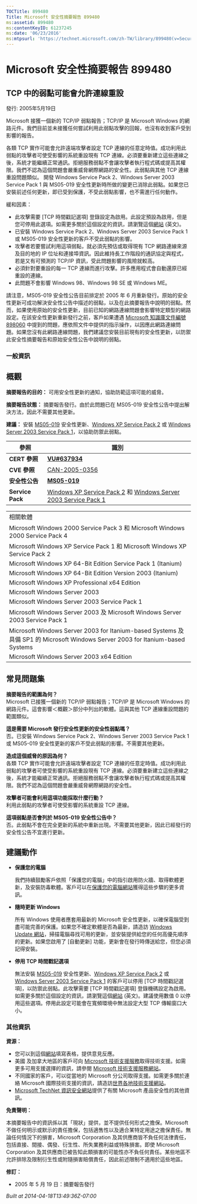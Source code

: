```yaml
---
TOCTitle: 899480
Title: Microsoft 安全性摘要報告 899480
ms:assetid: 899480
ms:contentKeyID: 61237245
ms:date: '06/23/2016'
ms:mtpsurl: 'https://technet.microsoft.com/zh-TW/library/899480(v=Security.10)'
---
```



Microsoft 安全性摘要報告 899480
===============================

TCP 中的弱點可能會允許連線重設
------------------------------

發行: 2005年5月19日

Microsoft 接獲一個新的 TCP/IP 弱點報告；TCP/IP 是 Microsoft Windows 的網路元件。我們目前並未接獲任何嘗試利用此弱點攻擊的回報，也沒有收到客戶受到影響的報告。

各類 TCP 實作可能會允許遠端攻擊者設定 TCP 連線的任意定時值。成功利用此弱點的攻擊者可使受影響的系統重設現有 TCP 連線。必須要重新建立這些連線之後，系統才能繼續正常通訊。拒絕服務弱點不會讓攻擊者執行程式碼或提高其權限。我們不認為這個問題會嚴重威脅網際網路的安全性。此弱點與其他 TCP 連線重設問題類似。
開發 Windows Service Pack 2、Windows Server 2003 Service Pack 1 與 MS05-019 安全性更新時所做的變更已消除此弱點。如果您已安裝前述任何更新，即已受到保護，不受此弱點影響，也不需進行任何動作。

緩和因素：

-   此攻擊需要 \[TCP 時間戳記選項\] 登錄設定為啟用。此設定預設為啟用，但是您可停用此選項。如需更多關於這個設定的資訊，請瀏覽這個[網站](https://www.microsoft.com/resources/documentation/windows/2000/server/reskit/en-us/regentry/58800.asp) (英文)。
-   已安裝 Windows Service Pack 2、Windows Server 2003 Service Pack 1 或 MS05-019 安全性更新的客戶不受此弱點的影響。
-   攻擊者若要嘗試利用這項弱點，就必須先預估或取得現有 TCP 網路連線來源及目的地的 IP 位址和連接埠資訊。因此維持長工作階段的通訊協定與程式，若是又有可預測的 TCP/IP 資訊，受此問題影響的風險就較高。
-   必須針對要重設的每一 TCP 連線而進行攻擊。許多應用程式會自動還原已經重設的連線。
-   此問題不會影響 Windows 98、Windows 98 SE 或 Windows ME。

請注意，MS05-019 安全性公告目前排定於 2005 年 6 月重新發行。原始的安全性更新可成功解決安全性公告中描述的弱點，以及在此摘要報告中說明的弱點。然而，如果使用原始的安全性更新，目前已知的網路連線問題會影響特定類型的網路設定。在該安全性更新重新發行之前，客戶如果遭遇 [Microsoft 知識庫文件編號 898060](https://support.microsoft.com/kb/898060/) 中提到的問題，應依照文件中提供的指示操作，以因應此網路連線問題。如果您沒有此網路連線問題，我們建議您安裝目前現有的安全性更新，以防禦此安全性摘要報告和原始安全性公告中說明的弱點。

### 一般資訊

概觀
----


**摘要報告的目的：** 可用安全性更新的通知，協助防範這項可能的威脅。

**摘要報告狀態：** 摘要報告發行。由於此問題已在 MS05-019 安全性公告中提出解決方法，因此不需要其他更新。

**建議：** 安裝 [MS05-019](https://www.microsoft.com/taiwan/security/bulletin/ms05-019.mspx) 安全性更新、[Windows XP Service Pack 2](https://www.microsoft.com/taiwan/windowsxp/sp2/default.mspx) 或 [Windows Server 2003 Service Pack 1](https://www.microsoft.com/taiwan/windowsserver2003/downloads/servicepacks/sp1/default.mspx)，以協助防禦此弱點。

| 參照             | 識別                                                                                                                                                                                                                       |
|------------------|----------------------------------------------------------------------------------------------------------------------------------------------------------------------------------------------------------------------------|
| **CERT 參照**    | [**VU\#637934**](https://www.kb.cert.org/vuls/id/637934)                                                                                                                                                                    |
| **CVE 參照**     | [CAN-2005-0356](https://www.cve.mitre.org/cgi-bin/cvename.cgi?name=can-2005-0356)                                                                                                                                           |
| **安全性公告**   | [**MS05-019**](https://www.microsoft.com/taiwan/security/bulletin/ms05-019.mspx)                                                                                                                                            |
| **Service Pack** | [Windows XP Service Pack 2](https://www.microsoft.com/taiwan/windowsxp/sp2/default.mspx) 和 [Windows Server 2003 Service Pack 1](https://www.microsoft.com/taiwan/windowsserver2003/downloads/servicepacks/sp1/default.mspx) |

|                                                                                                                               |
|-------------------------------------------------------------------------------------------------------------------------------|
| 相關軟體                                                                                                                      |
| Microsoft Windows 2000 Service Pack 3 和 Microsoft Windows 2000 Service Pack 4                                                |
| Microsoft Windows XP Service Pack 1 和 Microsoft Windows XP Service Pack 2                                                    |
| Microsoft Windows XP 64-Bit Edition Service Pack 1 (Itanium)                                                                  |
| Microsoft Windows XP 64-Bit Edition Version 2003 (Itanium)                                                                    |
| Microsoft Windows XP Professional x64 Edition                                                                                 |
| Microsoft Windows Server 2003                                                                                                 |
| Microsoft Windows Server 2003 Service Pack 1                                                                                  |
| Microsoft Windows Server 2003 及 Microsoft Windows Server 2003 Service Pack 1                                                 |
| Microsoft Windows Server 2003 for Itanium-based Systems 及具備 SP1 的 Microsoft Windows Server 2003 for Itanium-based Systems |
| Microsoft Windows Server 2003 x64 Edition                                                                                     |

常見問題集
----------


**摘要報告的範圍為何？**  
Microsoft 已接獲一個新的 TCP/IP 弱點報告；TCP/IP 是 Microsoft Windows 的網路元件。這會影響＜概觀＞部分中列出的軟體。這與其他 TCP 連線重設問題的範圍類似。

**這是需要 Microsoft 發行安全性更新的安全性弱點嗎？**  
否。已安裝 Windows Service Pack 2、Windows Server 2003 Service Pack 1 或 MS05-019 安全性更新的客戶不受此弱點的影響。不需要其他更新。

**造成這個威脅的原因為何？**  
各類 TCP 實作可能會允許遠端攻擊者設定 TCP 連線的任意定時值。成功利用此弱點的攻擊者可使受影響的系統重設現有 TCP 連線。必須要重新建立這些連線之後，系統才能繼續正常通訊。拒絕服務弱點不會讓攻擊者執行程式碼或提高其權限。我們不認為這個問題會嚴重威脅網際網路的安全性。

**攻擊者可能會利用這項功能採取什麼行動？**  
利用此弱點的攻擊者可使受影響的系統重設 TCP 連線。

**這項弱點是否會列於 MS05-019 安全性公告中？**  
否。此弱點不會在完全更新的系統中重新出現。不需要其他更新，因此已經發行的安全性公告不宜進行更新。

建議動作
--------


-   **保護您的電腦**

    我們持續鼓勵客戶依照「保護您的電腦」中的指引啟用防火牆、取得軟體更新，及安裝防毒軟體。客戶可以在[保護您的電腦網站](https://www.microsoft.com/taiwan/security/protect/)獲得這些步驟的更多資訊。

-   **隨時更新 Windows**

    所有 Windows 使用者應套用最新的 Microsoft 安全性更新，以確保電腦受到盡可能完善的保護。如果您不確定軟體是否為最新，請造訪 [Windows Update 網站](https://windowsupdate.microsoft.com/)，掃描電腦尋找可用的更新，並安裝提供給您的任何高優先順序的更新。如果您啟用了 \[自動更新\] 功能，更新會在發行時傳送給您，但您必須記得安裝。

-   **停用 TCP 時間戳記選項**

    無法安裝 [MS05-019](https://www.microsoft.com/taiwan/security/bulletin/ms05-019.mspx) 安全性更新、[Windows XP Service Pack 2](https://www.microsoft.com/taiwan/windowsxp/sp2/default.mspx) 或 [Windows Server 2003 Service Pack 1](https://www.microsoft.com/taiwan/windowsserver2003/downloads/servicepacks/sp1/default.mspx) 的客戶可以停用 \[TCP 時間戳記選項\]，以防禦此弱點。此攻擊需要 \[TCP 時間戳記選項\] 登錄機碼設定為啟用。如需更多關於這個設定的資訊，請瀏覽這個[網站](https://www.microsoft.com/resources/documentation/windows/2000/server/reskit/en-us/regentry/58800.asp) (英文)。建議使用數值 0 以停用這些選項。停用此設定可能會在寬頻環境中無法設定大型 TCP 傳輸窗口大小。

### 其他資訊

**資源：** 

-   您可以到這個[網站](https://support.microsoft.com/common/survey.aspx?scid=sw;en;1257&amp;showpage=1&amp;ws=technet&amp;sd=tech)填寫表格，提供意見反應。
-   美國 及加拿大地區的客戶可向 [Microsoft 技術支援服務](https://go.microsoft.com/fwlink/?linkid=21131)取得技術支援。如需更多可用支援選擇的資訊，請參閱 [Microsoft 技術支援服務網站](https://support.microsoft.com/)。
-   不同國家的客戶，可以從當地的 Microsoft 分公司取得支援。如需更多關於連絡 Microsoft 國際技術支援的資訊，請造訪[世界各地技術支援網站](https://go.microsoft.com/fwlink/?linkid=21155)。
-   [Microsoft TechNet 資訊安全網站](https://www.microsoft.com/taiwan/technet/security/default.mspx)提供了有關 Microsoft 產品安全性的其他資訊。

**免責聲明：** 

本摘要報告中的資訊係以其「現狀」提供，並不提供任何形式之擔保。Microsoft 不做任何明示或默示的責任擔保，包括適售性以及適合某特定用途之擔保責任。無論任何情況下的損害，Microsoft Corporation 及其供應商皆不負任何法律責任，包括直接、間接、偶發、衍生性、所失業務利益或特殊損害。即使 Microsoft Corporation 及其供應商已被告知此類損害的可能性亦不負任何責任。某些地區不允許排除及限制衍生性或附隨損害賠償責任，因此前述限制不適用於這些地區。

**修訂：** 

-   2005 年 5 月 19 日：摘要報告發行

*Built at 2014-04-18T13:49:36Z-07:00*
